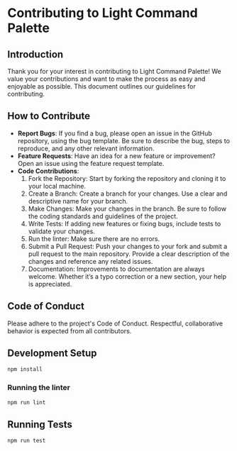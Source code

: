# Contributing to Light Command Palette
## Introduction
Thank you for your interest in contributing to Light Command Palette! We value your contributions and want to make the process as easy and enjoyable as possible. This document outlines our guidelines for contributing.

## How to Contribute
- **Report Bugs**: If you find a bug, please open an issue in the GitHub repository, using the bug template. Be sure to describe the bug, steps to reproduce, and any other relevant information.
- **Feature Requests**: Have an idea for a new feature or improvement? Open an issue using the feature request template.
- **Code Contributions**:
    1. Fork the Repository: Start by forking the repository and cloning it to your local machine.
    2. Create a Branch: Create a branch for your changes. Use a clear and descriptive name for your branch.
    3. Make Changes: Make your changes in the branch. Be sure to follow the coding standards and guidelines of the project.
    4. Write Tests: If adding new features or fixing bugs, include tests to validate your changes.
    5. Run the linter: Make sure there are no errors.
    6. Submit a Pull Request: Push your changes to your fork and submit a pull request to the main repository. Provide a clear description of the changes and reference any related issues.
    7. Documentation: Improvements to documentation are always welcome. Whether it’s a typo correction or a new section, your help is appreciated.

## Code of Conduct
Please adhere to the project's Code of Conduct. Respectful, collaborative behavior is expected from all contributors.

## Development Setup
```bash
npm install
```

### Running the linter

```bash
npm run lint
```

## Running Tests
```bash
npm run test
```
